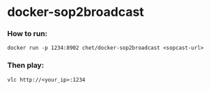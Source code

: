 # docker-sop2broadcast

### How to run:

    docker run -p 1234:8902 chet/docker-sop2broadcast <sopcast-url>

### Then play:
    vlc http://<your_ip>:1234
